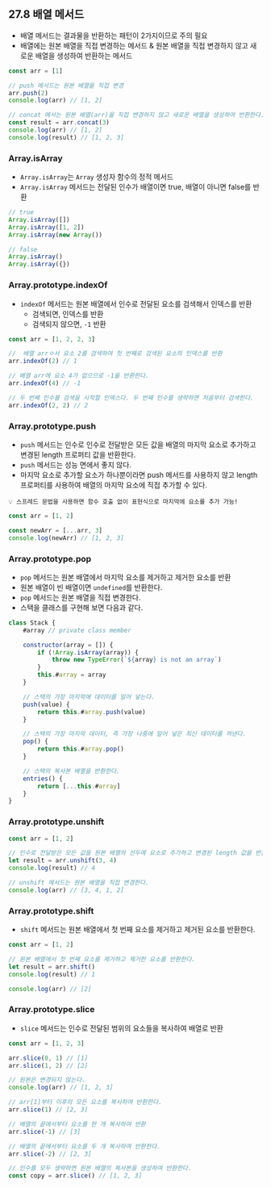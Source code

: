 ## 27.8 배열 메서드

- 배열 메서드는 결과물을 반환하는 패턴이 2가지이므로 주의 필요
- 배열에는 원본 배열을 직접 변경하는 메서드 & 원본 배열을 직접 변경하지 않고 새로운 배열을 생성하여 반환하는 메서드

```js
const arr = [1]

// push 메서드는 원본 배열을 직접 변경
arr.push(2)
console.log(arr) // [1, 2]

// concat 메서는 원본 배열(arr)을 직접 변경하지 않고 새로운 배열을 생성하여 반환한다.
const result = arr.concat(3)
console.log(arr) // [1, 2]
console.log(result) // [1, 2, 3]
```

### Array.isArray

- `Array.isArray`는 `Array` 생성자 함수의 정적 메서드
- `Array.isArray` 메서드는 전달된 인수가 배열이면 true, 배열이 아니면 false를 반환

```js
// true
Array.isArray([]) 
Array.isArray([1, 2])
Array.isArray(new Array())

// false
Array.isArray()
Array.isArray({})
```

### Array.prototype.indexOf

- `indexOf` 메서드는 원본 배열에서 인수로 전달된 요소를 검색해서 인덱스를 반환
    - 검색되면, 인덱스를 반환
    - 검색되지 않으면, `-1` 반환

```js
const arr = [1, 2, 2, 3]

//  배열 arrㅇ서 요소 2를 검색하여 첫 번째로 검색된 요소의 인덱스를 반환
arr.indexOf(2) // 1

// 배열 arr에 요소 4가 없으므로 -1을 반환한다.
arr.indexOf(4) // -1

// 두 번째 인수를 검색을 시작할 인덱스다. 두 번째 인수를 생략하면 처음부터 검색한다.
arr.indexOf(2, 2) // 2
```

### Array.prototype.push

- `push` 메서드는 인수로 인수로 전달받은 모든 값을 배열의 마지막 요소로 추가하고 변경된 length 프로퍼티 값을 반환한다.
- `push` 메서드는 성능 면에서 좋지 않다.
- 마지막 요소로 추가할 요소가 하나뿐이라면 push 메서드를 사용하지 않고 length 프로퍼티를 사용하여 배열의 마지막 요소에 직접 추가할 수 있다.

```
💡 스프레드 문법을 사용하면 함수 호출 없이 표현식으로 마지막에 요소를 추가 가능!
```

```js
const arr = [1, 2]

const newArr = [...arr, 3]
console.log(newArr) // [1, 2, 3]
```

### Array.prototype.pop

- `pop` 메서드는 원본 배열에서 마지막 요소를 제거하고 제거한 요소를 반환
- 원본 배열이 빈 배열이면 `undefined`를 반환한다.
- `pop` 메서드는 원본 배열을 직접 변경한다.
- 스택을 클래스를 구현해 보면 다음과 같다.

```js
class Stack {
    #array // private class member

    constructor(array = []) {
        if (!Array.isArray(array)) {
            throw new TypeError(`${array} is not an array`)
        }
        this.#array = array
    }

    // 스택의 가장 마지막에 데이터를 밀어 넣는다.
    push(value) {
        return this.#array.push(value)
    }

    // 스택의 가장 마지막 데이터, 즉 가장 나중에 밀어 넣은 최신 데이터를 꺼낸다.
    pop() {
        return this.#array.pop()
    }

    // 스택의 복사본 배열을 반환한다.
    entries() {
        return [...this.#array]
    }
}
```

### Array.prototype.unshift

```js
const arr = [1, 2]

// 인수로 전달받은 모든 값을 원본 배열의 선두에 요소로 추가하고 변경된 length 값을 반환한다.
let result = arr.unshift(3, 4)
console.log(result) // 4

// unshift 메서드는 원본 배열을 직접 변경한다.
console.log(arr) // [3, 4, 1, 2]
```

### Array.prototype.shift

- `shift` 메서드는 원본 배열에서 첫 번째 요소를 제거하고 제거된 요소를 반환한다.

```js
const arr = [1, 2]

// 원본 배열에서 첫 번째 요소를 제거하고 제거한 요소를 반환한다.
let result = arr.shift()
console.log(result) // 1

console.log(arr) // [2]
```

### Array.prototype.slice

- `slice` 메서드는 인수로 전달된 범위의 요소들을 복사하여 배열로 반환

```js
const arr = [1, 2, 3]

arr.slice(0, 1) // [1]
arr.slice(1, 2) // [2]

// 원본은 변경되지 않는다.
console.log(arr) // [1, 2, 3]

// arr[1]부터 이후의 모든 요소를 복사하여 반환한다.
arr.slice(1) // [2, 3]

// 배열의 끝에서부터 요소를 한 개 복사하여 반환
arr.slice(-1) // [3]

// 배열의 끝에서부터 요소를 두 개 복사하여 반환한다.
arr.slice(-2) // [2, 3]

// 인수를 모두 생략하면 원본 배열의 복사본을 생성하여 반환한다.
const copy = arr.slice() // [1, 2, 3]
```